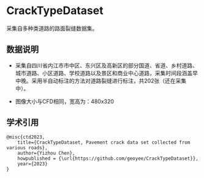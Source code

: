 # CrackTypeDataset

采集自多种类道路的路面裂缝数据集。

## 数据说明

- 采集自四川省内江市市中区、东兴区及高新区的部分国道、省道、乡村道路、城市道路、小区道路、学校道路以及景区和商业中心道路，采集时间段涵盖早中晚。采用半自动标注的方法对道路裂缝进行标注，共202张（还在采集中）。

- 图像大小与CFD相同，宽高为：480x320

## 学术引用

```
@misc{ctd2023,
    title={CrackTypeDataset, Pavement crack data set collected from various roads},
    author={Yizhou Chen},
    howpublished = {\url{https://github.com/geoyee/CrackTypeDataset}},
    year={2023}
}
```

